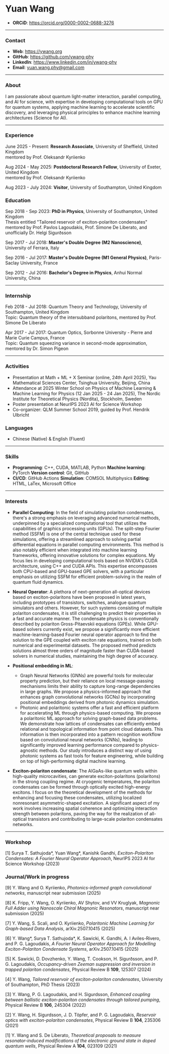 # Yuan Wang
- **ORCiD**: https://orcid.org/0000-0002-0688-3276
---
### Contact
- **Web**: https://ywang.org
- **GitHub**: https://github.com/ywang-phy
- **LinkedIn**: https://www.linkedin.com/in/ywang-phy
- **Email**: yuan.wang.phy@gmail.com
---
### About
I am passionate about quantum light-matter interaction, parallel computing, and AI for science, with expertise in developing computational tools on GPU for quantum systems, applying machine learning to accelerate scientific discovery, and leveraging physical principles to enhance machine learning architectures (Science for AI).

---
### Experience
June 2025 - Present: **Research Associate**, University of Sheffield, United Kingdom  
mentored by Prof. Oleksandr Kyriienko

Aug 2024 - May 2025: **Postdoctoral Research Fellow**, University of Exeter, United Kingdom  
mentored by Prof. Oleksandr Kyriienko

Aug 2023 - July 2024: **Visitor**, University of Southampton, United Kingdom

### Education
Sep 2018 - Sep 2023: **PhD in Physics**, University of Southampton, United Kingdom  
Thesis entitled "Tailored reservoir of exciton-polariton condensates"  
mentored by Prof. Pavlos Lagoudakis, Prof. Simone De Liberato, and unofficially Dr. Helgi Sigurðsson

Sep 2017 - Jul 2018: **Master's Double Degree (M2 Nanoscience)**, University of Ferrara, Italy

Sep 2016 - Jul 2017: **Master's Double Degree (M1 General Physics)**, Paris-Saclay University, France

Sep 2012 - Jul 2016: **Bachelor's Degree in Physics**, Anhui Normal University, China

---
### Internship
Feb 2018 - Jul 2018: Quantum Theory and Technology, University of Southampton, United Kingdom  
Topic: Quantum theory of the intersubband polaritons, mentored by Prof. Simone De Liberato

Apr 2017 - Jul 2017: Quantum Optics, Sorbonne University - Pierre and Marie Curie Campus, France  
Topic: Quantum squeezing variance in second-mode approximation, mentored by Dr. Simon Pigeon

---
### Activities
- Presentation at Math + ML + X Seminar (online, 24th April 2025), Yau Mathematical Sciences Center, Tsinghua University, Beijing, China
- Attendance at 2025 Winter School on Physics of Machine Learning & Machine Learning for Physics (12 Jan 2025 - 24 Jan 2025), The Nordic Institute for Theoretical Physics (Nordita), Stockholm, Sweden
- Poster presentation at NeurIPS 2023 AI for Science Workshop
- Co-organizer: QLM Summer School 2019, guided by Prof. Hendrik Ulbricht

### Languages
- Chinese (Native) & English (Fluent)
---
### Skills
- **Programming**: C++, CUDA, MATLAB, Python **Machine learning**: PyTorch **Version control**: Git, GitHub
- **CI/CD**: GitHub Actions **Simulation**: COMSOL Multiphysics **Editing**: HTML, LaTex, Microsoft Office
---
### Interests
- **Parallel Computing**: In the field of simulating polariton condensates, there's a strong emphasis on leveraging advanced numerical methods, underpinned by a specialized computational tool that utilizes the capabilities of graphics processing units (GPUs). The split-step Fourier method (SSFM) is one of the central technique used for these simulations, offering a streamlined approach to solving partial differential equations in parallel computing environments. This method is also notably efficient when integrated into machine learning frameworks, offering innovative solutions for complex equations. My focus lies in developing computational tools based on NVIDIA's CUDA architecture, using C++ and CUDA APIs. This expertise encompasses both CPU-based and GPU-based GPE solvers, with a particular emphasis on utilizing SSFM for efficient problem-solving in the realm of quantum fluid dynamics.

- **Neural Operator**: A plethora of next-generation all-optical devices based on exciton-polaritons have been proposed in latest years, including prototypes of transistors, switches, analogue quantum simulators and others. However, for such systems consisting of multiple polariton condensates, it is still challenging to predict their properties in a fast and accurate manner. The condensate physics is conventionally described by polariton Gross-Pitaevskii equations (GPEs). While GPU-based solvers currently exist, we propose a significantly more efficient machine-learning-based Fourier neural operator approach to find the solution to the GPE coupled with exciton rate equations, trained on both numerical and experimental datasets. The proposed method predicts solutions almost three orders of magnitude faster than CUDA-based solvers in numerical studies, maintaining the high degree of accuracy.

- **Positional embedding in ML**:
  - Graph Neural Networks (GNNs) are powerful tools for molecular property prediction, but their reliance on local message-passing mechanisms limits their ability to capture long-range dependencies in large graphs. We propose a physics-informed approach that enhances graph convolutional networks (GCNs) by incorporating positional embeddings derived from photonic dynamics simulation.
  - Photonic and polaritonic systems offer a fast and efficient platform for accelerating ML through physics-based computing. We propose a polaritonic ML approach for solving graph-based data problems. We demonstrate how lattices of condensates can efficiently embed relational and topological information from point cloud datasets. This information is then incorporated into a pattern recognition workflow based on convolutional neural networks (CNNs), leading to significantly improved learning performance compared to physics-agnostic methods. Our study introduces a distinct way of using photonic systems as fast tools for feature engineering, while building on top of high-performing digital machine learning.

- **Exciton-polariton condensate**: The AlGaAs-like quantum wells within high-quality microcavities, can generate exciton-polaritons (polaritons) in the strong coupling regime. At cryogenic temperatures, the polariton condensates can be formed through optically excited high-energy excitons. I focus on the theoretical development of the methods for enhancing and focusing these condensates, utilizing localized nonresonant asymmetric-shaped excitation. A significant aspect of my work involves increasing spatial coherence and optimizing interaction strength between polaritons, paving the way for the realization of all-optical transistors and contributing to large-scale polariton condensates networks.
---
### Workshop
[1] Surya T. Sathujoda*, Yuan Wang*, Kanishk Gandhi, *Exciton-Polariton Condensates: A Fourier Neural Operator Approach*, NeurIPS 2023 AI for Science Workshop (2023)

### Journal/Work in progress
[9] Y. Wang and O. Kyriienko, *Photonics-informed graph convolutional networks*, manuscript near submission (2025)

[8] K. Fripp, Y. Wang, O. Kyriienko, AV Shytov, and VV Kruglyak, *Magnonic Full Adder using Nanoscale Chiral Magnonic Resonators*, manuscript near submission (2025)

[7] Y. Wang, S. Scali, and O. Kyriienko, *Polaritonic Machine Learning for Graph-based Data Analysis*, arXiv.2507.10415 (2025)

[6] Y. Wang*, Surya T. Sathujoda*, K. Sawicki, K. Gandhi, A. I Aviles-Rivero, and P. G. Lagoudakis, *A Fourier Neural Operator Approach for Modelling Exciton-Polariton Condensate Systems*, arXiv.2507.10415 (2025)

[5] K. Sawicki, D. Dovzhenko, Y. Wang, T. Cookson, H. Sigurðsson, and P. G. Lagoudakis, *Occupancy-driven Zeeman suppression and inversion in trapped polariton condensates*, Physical Review B **109**, 125307 (2024)

[4] Y. Wang, *Tailored reservoir of exciton-polariton condensates*, University of Southampton, PhD Thesis (2023)

[3] Y. Wang, P. G. Lagoudakis, and H. Sigurdsson, *Enhanced coupling between ballistic exciton-polariton condensates through tailored pumping*, Physical Review B **106**, 245304 (2022)

[2] Y. Wang, H. Sigurdsson, J. D. Töpfer, and P. G. Lagoudakis, *Reservoir optics with exciton-polariton condensates*, Physical Review B **104**, 235306 (2021)

[1] Y. Wang and S. De Liberato, *Theoretical proposals to measure resonator-induced modifications of the electronic ground state in doped quantum wells*, Physical Review A **104**, 023109 (2021)
